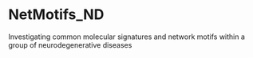 # NetMotifs_ND
Investigating common molecular signatures and network motifs within a group of neurodegenerative diseases  
